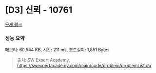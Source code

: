 # [D3] 신뢰 - 10761 

[문제 링크](https://swexpertacademy.com/main/code/problem/problemDetail.do?contestProbId=AXSVc1TqEAYDFAQT) 

### 성능 요약

메모리: 60,544 KB, 시간: 211 ms, 코드길이: 1,851 Bytes



> 출처: SW Expert Academy, https://swexpertacademy.com/main/code/problem/problemList.do